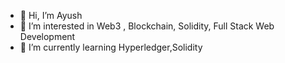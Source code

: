 - 👋 Hi, I’m Ayush
- 👀 I’m interested in Web3 , Blockchain, Solidity, Full Stack Web Development
- 🌱 I’m currently learning Hyperledger,Solidity


<!---
luciferAyu/luciferAyu is a ✨ special ✨ repository because its `README.md` (this file) appears on your GitHub profile.
You can click the Preview link to take a look at your changes.
--->
